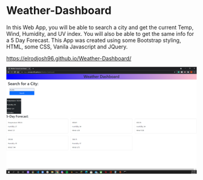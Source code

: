# Weather-Dashboard

In this Web App, you will be able to search a city and get the current Temp, Wind, Humidity, and UV index. You will also be able to get the same info for a 5 Day Forecast. This App was created using some Bootstrap styling, HTML, some CSS, Vanila Javascript and JQuery.

https://elrodjosh96.github.io/Weather-Dashboard/

![alt text](./assets/images/WeatherDashboardimg.png)